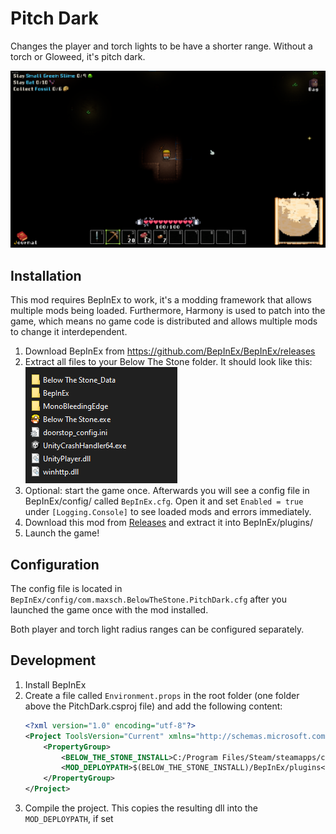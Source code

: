 ﻿# Pitch Dark

Changes the player and torch lights to be have a shorter range.
Without a torch or Gloweed, it's pitch dark.

![Showcase](Docs/Showcase.png)


## Installation

This mod requires BepInEx to work, it's a modding framework that allows multiple mods being loaded. Furthermore, Harmony is used to patch into the game, which means no game code is distributed and allows multiple mods to change it interdependent.

1. Download BepInEx from https://github.com/BepInEx/BepInEx/releases
2. Extract all files to your Below The Stone folder. It should look like this:\
   ![BepInEx folder](Docs/BepInExSetup.png)
3. Optional: start the game once. Afterwards you will see a config file in BepInEx/config/ called `BepInEx.cfg`. Open it and set `Enabled = true` under `[Logging.Console]` to see loaded mods and errors immediately.
4. Download this mod from [Releases](https://github.com/MSchmoecker/PitchDark/releases) and extract it into BepInEx/plugins/
5. Launch the game!


## Configuration

The config file is located in `BepInEx/config/com.maxsch.BelowTheStone.PitchDark.cfg` after you launched the game once with the mod installed.

Both player and torch light radius ranges can be configured separately.


## Development

1. Install BepInEx
2. Create a file called `Environment.props` in the root folder (one folder above the PitchDark.csproj file) and add the following content:
   ```xml
   <?xml version="1.0" encoding="utf-8"?>
   <Project ToolsVersion="Current" xmlns="http://schemas.microsoft.com/developer/msbuild/2003">
       <PropertyGroup>
           <BELOW_THE_STONE_INSTALL>C:/Program Files/Steam/steamapps/common/Below The Stone</BELOW_THE_STONE_INSTALL>
           <MOD_DEPLOYPATH>$(BELOW_THE_STONE_INSTALL)/BepInEx/plugins</MOD_DEPLOYPATH>
       </PropertyGroup>
   </Project>
   ```
3. Compile the project. This copies the resulting dll into the `MOD_DEPLOYPATH`, if set
